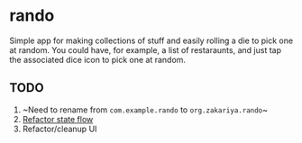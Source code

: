# rando

Simple app for making collections of stuff and easily rolling a die to pick one at random. You could have, for example, a list of restaraunts, and just tap the associated dice icon to pick one at random.

## TODO

1) ~Need to rename from `com.example.rando` to `org.zakariya.rando`~
2) [Refactor state flow](https://flutter.dev/docs/development/data-and-backend/state-mgmt/simple)
3) Refactor/cleanup UI